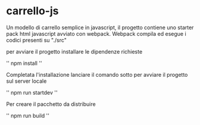 # carrello-js
Un modello di carrello semplice in javascript, il progetto contiene uno starter pack 
html javascript avviato con webpack.
Webpack compila ed esegue i codici presenti su "./src"

per avviare il progetto installare le dipendenze richieste

'' npm install ''

Completata l'installazione lanciare il comando sotto per avviare il progetto sul server locale

'' npm run startdev ''

Per creare il pacchetto da distribuire

'' npm run build ''

